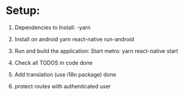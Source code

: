 # Setup:

1. Dependencies to Install:
    -yarn

2. Install on android 
    yarn react-native run-android

3. Run and build the application:
    Start metro:
    yarn react-native start
    


2. Check all TODOS in code
    done 
3. Add translation (use i18n package)
    done
4. protect routes with authenticated user
